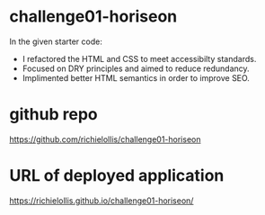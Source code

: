 # challenge01-horiseon

In the given starter code: 
- I refactored the HTML and CSS to meet accessibilty standards.  
- Focused on DRY principles and aimed to reduce redundancy. 
- Implimented better HTML semantics in order to improve SEO.


# github repo

https://github.com/richielollis/challenge01-horiseon

# URL of deployed application 

https://richielollis.github.io/challenge01-horiseon/